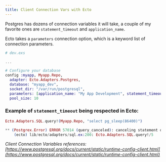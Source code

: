 ```yaml
---
title: Client Connection Vars with Ecto
---
```


Postgres has dozens of connection variables it will take, a couple of my favorite ones are `statement_timeout` and `application_name`.

Ecto takes a `parameters` connection option, which is a keyword list of connection parameters.

```elixir
# dev.exs

...

# Configure your database
config :myapp, Myapp.Repo,
  adapter: Ecto.Adapters.Postgres,
  database: "myapp_dev",
  socket_dir: "/var/run/postgresql",
  parameters: [application_name: "My App Development", statement_timeout: "5000"],
  pool_size: 10
```

### Example of `statement_timeout` being respected in Ecto:

```elixir
Ecto.Adapters.SQL.query!(Myapp.Repo, "select pg_sleep(86400)")

** (Postgrex.Error) ERROR 57014 (query_canceled): canceling statement due to statement timeout
    (ecto) lib/ecto/adapters/sql.ex:200: Ecto.Adapters.SQL.query!/5
```

*Client Connection Variables references:*
*[https://www.postgresql.org/docs/current/static/runtime-config-client.html](https://www.postgresql.org/docs/current/static/runtime-config-client.html)*
